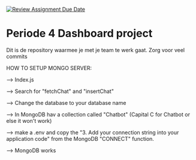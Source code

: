[![Review Assignment Due Date](https://classroom.github.com/assets/deadline-readme-button-24ddc0f5d75046c5622901739e7c5dd533143b0c8e959d652212380cedb1ea36.svg)](https://classroom.github.com/a/m_0gn9_f)
# Periode 4 Dashboard project

Dit is de repository waarmee je met je team te werk gaat. 
Zorg voor veel commits

HOW TO SETUP MONGO SERVER:

--> Index.js

--> Search for "fetchChat" and "insertChat"

--> Change the database to your database name 

--> In MongoDB hav a collection called "Chatbot" 
(Capital C for Chatbot or else it won't work)

--> make a .env and copy the "3. Add your connection string into your application code" from the MongoDB "CONNECT" function.

--> MongoDB works
